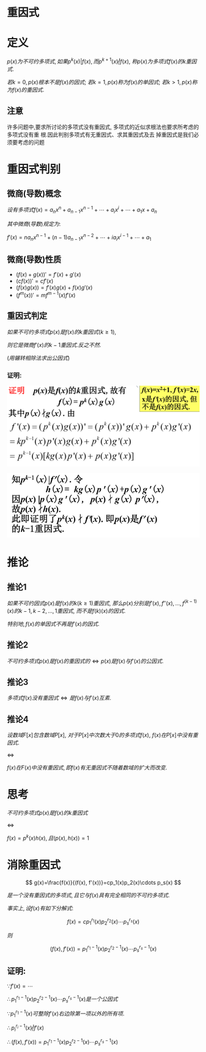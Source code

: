 # 重因式

# 定义

$p(x)为不可约多项式, 如果p^k(x)|f(x),而p^{k+1}(x)\not|f(x),$ 
$称p(x)为多项式f(x)的k重因式.$

$若k=0,p(x)根本不是f(x)的因式;$
$若k=1,p(x)称为f(x)的单因式;$
$若k>1,p(x)称为f(x)的重因式.$


## 注意

许多问题中,要求所讨论的多项式没有重因式, 多项式的近似求根法也要求所考虑的多项式没有重 根.因此判别多项式有无重因式、求其重因式及去 掉重因式是我们必须要考虑的问题

# 重因式判别

## 微商(导数)概念

$设有多项式f(x)=a_nx^n+a_{n-1}x^{n-1}+\cdots+a_ix^i+\cdots+a_1x+a_n$

$其中微商(导数)规定为:$

$f'(x)=na_nx^{n-1}+(n-1)a_{n-1}x^{n-2}+\cdots+ia_ix^{i-1}+\cdots+a_1$

## 微商(导数)性质

* $(f(x)+g(x))'=f'(x)+g'(x)$
* $(cf(x))'=cf'(x)$
* $(f(x)g(x))=f'(x)g(x)+f(x)g'(x)$
* $(f^m(x))'=mf^{m-1}(x)f'(x)$

## 重因式判定

$如果不可约多项式p(x)是f(x)的k重因式(k≥1),$

$则它是微商f'(x)的k-1重因式.反之不然.$

$(用辗转相除法求出公因式)$

### 证明:

![](2020-10-21-08-42-45.png)

![](2020-10-21-08-44-00.png)

# 推论

## 推论1

$如果不可约因式p(x)是f(x)的k(k ≥ 1)重因式,$
$那么p(x)分别是f'(x),f''(x),…,f^{(k-1)}(x)的k-1,k-2,…,1 重因式,$
$而不是f(k)(x)的因式.$

$特别地,f(x)的单因式不再是f'(x)的因式.$

## 推论2

$不可约多项式p(x)是f(x)的重因式的\Leftrightarrow p(x)是f(x)与f'(x)的公因式.$

## 推论3

$多项式f(x)没有重因式\Leftrightarrow 是f(x)与f'(x)互素.$

## 推论4

$设数域F[x]包含数域P[x],$
$对于P[x]中次数大于0的多项式f(x),$
$f(x)在P[x]中没有重因式.$

$\Leftrightarrow$

$f(x)在F(x)中没有重因式, 即f(x)有无重因式不随着数域的扩大而改变.$


# 思考

$不可约多项式p(x)是f(x)的k重因式$

$\Leftrightarrow$

$f(x)=p^k(x)h(x), 且(p(x),h(x))=1$


# 消除重因式

$$
g(x)=\frac{f(x)}{(f(x), f'(x))}=cp_1(x)p_2(x)\cdots p_s(x)
$$

$是一个没有重因式的多项式, 且它与f(x)具有完全相同的不可约多项式.$

$事实上, 设f(x)有如下分解式:$

$$
f(x)=cp_1^{r_1}(x)p_2^{r_2}(x)\cdots p_s^{r_s}(x)
$$

$则$

$$
(f(x),f'(x))=p_1^{r_1-1}(x)p_2^{r_2-1}(x)\cdots p_s^{r_s-1}(x)
$$

## 证明:

$\because f'(x)=\cdots$

$\therefore p_1^{r_1-1}(x)p_2^{r_2-1}(x)\cdots p_s^{r_s-1}(x)是一个公因式$

$\because p_1^{r_1-1}(x)可整除f'(x)右边除第一项以外的所有项.$

$\therefore p_i^{r_i-1}(x)\not |f'(x)$

$\therefore (f(x),f'(x))=p_1^{r_1-1}(x)p_2^{r_2-1}(x)\cdots p_s^{r_s-1}(x)$

